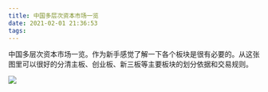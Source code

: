 ```yaml
---
title: 中国多层次资本市场一览
date: 2021-02-01 21:36:53
tags:
---
```


中国多层次资本市场一览。作为新手感觉了解一下各个板块是很有必要的。从这张图里可以很好的分清主板、创业板、新三板等主要板块的划分依据和交易规则。

<!--more-->

![](v2-b0acdee876c7be1e5fdfb28759ea293b_r.jpg)
